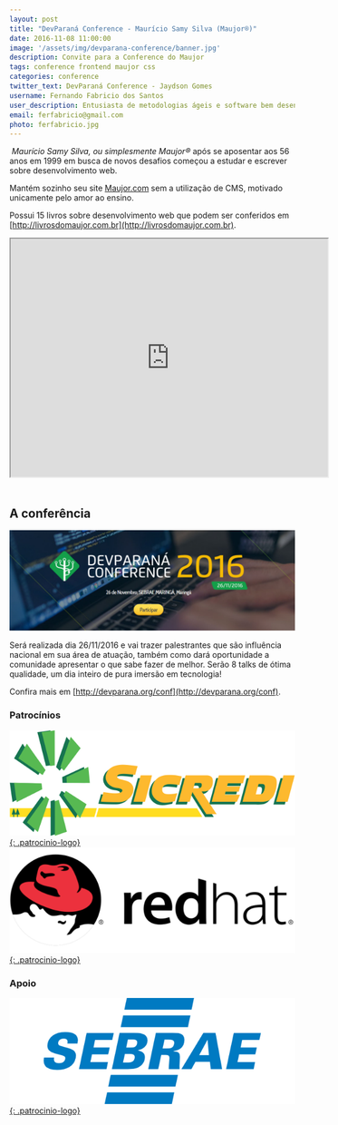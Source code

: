 ```yaml
---
layout: post
title: "DevParaná Conference - Maurício Samy Silva (Maujor®)"
date: 2016-11-08 11:00:00
image: '/assets/img/devparana-conference/banner.jpg'
description: Convite para a Conference do Maujor
tags: conference frontend maujor css
categories: conference
twitter_text: DevParaná Conference - Jaydson Gomes
username: Fernando Fabricio dos Santos
user_description: Entusiasta de metodologias ágeis e software bem desenvolvido!
email: ferfabricio@gmail.com
photo: ferfabricio.jpg
---
```

​
*Maurício Samy Silva, ou simplesmente Maujor®* após se aposentar aos 56 anos em 1999 em busca de novos desafios começou a estudar e escrever sobre desenvolvimento web.

Mantém sozinho seu site [Maujor.com](http://www.maujor.com/) sem a utilização de CMS, motivado unicamente pelo amor ao ensino.

Possui 15 livros sobre desenvolvimento web que podem ser conferidos em [http://livrosdomaujor.com.br](http://livrosdomaujor.com.br).

<iframe width="560" height="420" src="http://www.youtube.com/embed/GfFsnZPil-I?color=white&theme=light"></iframe>
​

## A conferência
[![DevParaná Conference 2016](/assets/img/posts/devparana-conference/banner.png)](http://devparana.org/conf)

Será realizada dia 26/11/2016 e vai trazer palestrantes que são influência nacional em sua área de atuação, também como dará oportunidade a comunidade apresentar o que sabe fazer de melhor.
Serão 8 talks de ótima qualidade, um dia inteiro de pura imersão em tecnologia!

Confira mais em [http://devparana.org/conf](http://devparana.org/conf).

### Patrocínios
[![Sicredi](/assets/img/posts/devparana-conference/sicredi.png){: .patrocinio-logo}](https://www.sicredi.com.br)
[![RedHat](/assets/img/posts/devparana-conference/redhat.png){: .patrocinio-logo}](https://www.redhat.com)

### Apoio
[![Sebrae](/assets/img/posts/devparana-conference/sebrae.png){: .patrocinio-logo}](http://www.sebraepr.com.br/)